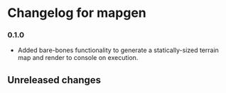 # Changelog for mapgen

### 0.1.0
* Added bare-bones functionality to generate a statically-sized terrain map and render to console on execution.

## Unreleased changes
